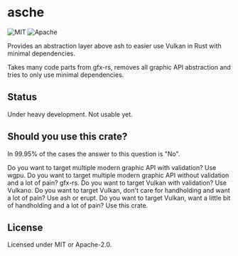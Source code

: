 # asche

![MIT](https://img.shields.io/badge/license-MIT-blue.svg)
![Apache](https://img.shields.io/badge/license-Apache-blue.svg)

Provides an abstraction layer above ash to easier use Vulkan in Rust with minimal dependencies.

Takes many code parts from gfx-rs, removes all graphic API abstraction and tries to only use minimal dependencies.

## Status

Under heavy development. Not usable yet.

## Should you use this crate?

In 99.95% of the cases the answer to this question is "No".

Do you want to target multiple modern graphic API with validation? Use wgpu. Do you want to target multiple modern
graphic API without validation and a lot of pain? gfx-rs. Do you want to target Vulkan with validation? Use Vulkano. Do
you want to target Vulkan, don't care for handholding and want a lot of pain? Use ash or erupt. Do you want to target
Vulkan, want a little bit of handholding and a lot of pain? Use this crate.

## License

Licensed under MIT or Apache-2.0.
